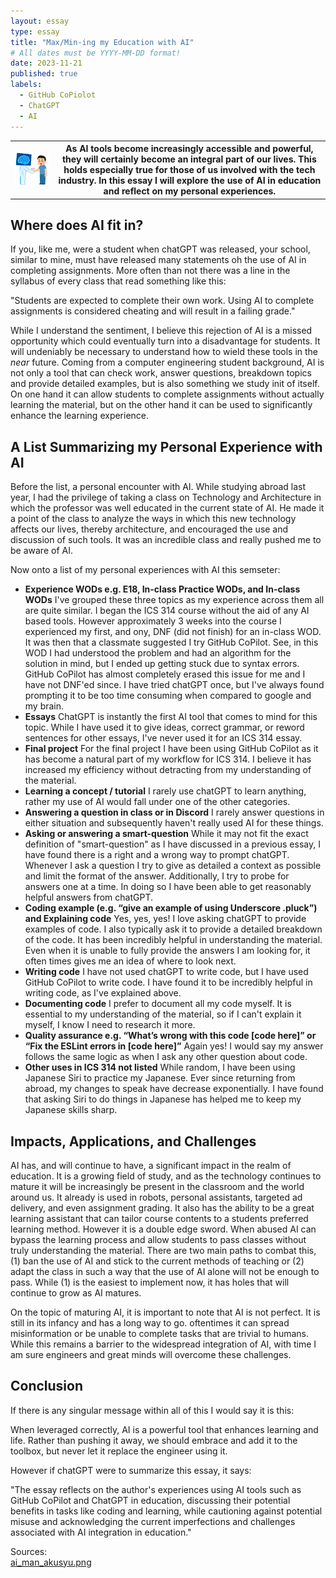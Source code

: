 ```yaml
---
layout: essay
type: essay
title: "Max/Min-ing my Education with AI"
# All dates must be YYYY-MM-DD format!
date: 2023-11-21
published: true
labels:
  - GitHub CoPiolot
  - ChatGPT
  - AI
---
```


<table>
<th>
<div style="text-align: center">
<img style="inset-inline: auto" src="../img/ai-assist/ai_man_akusyu.png" width="300">
</div>
</th>
<th>
As AI tools become increasingly accessible and powerful, they will certainly become an integral part of our lives. This holds especially true for those of us involved with the tech industry. In this essay I will explore the use of AI in education and reflect on my personal experiences.
</th>
</table>

## **Where does AI fit in?**
If you, like me, were a student when chatGPT was released, your school, similar to mine, must have released many statements oh the use of AI in completing assignments. More often than not there was a line in the syllabus of every class that read something like this:

"Students are expected to complete their own work. Using AI to complete assignments is considered cheating and will result in a failing grade."

While I understand the sentiment, I believe this rejection of AI is a missed opportunity which could eventually turn into a disadvantage for students. It will undeniably be necessary to understand how to wield these tools in the *near* future. Coming from a computer engineering student background, AI is not only a tool that can check work, answer questions, breakdown topics and provide detailed examples, but is also something we study init of itself. On one hand it can allow students to complete assignments without actually learning the material, but on the other hand it can be used to significantly enhance the learning experience.

## **A List Summarizing my Personal Experience with AI**
Before the list, a personal encounter with AI. While studying abroad last year, I had the privilege of taking a class on Technology and Architecture in which the professor was well educated in the current state of AI. He made it a point of the class to analyze the ways in which this new technology affects our lives, thereby architecture, and encouraged the use and discussion of such tools. It was an incredible class and really pushed me to be aware of AI.

Now onto a list of my personal experiences with AI this semseter:

*  **Experience WODs e.g. E18, In-class Practice WODs, and In-class WODs**
    I've grouped these three topics as my experience across them all are quite similar. I began the ICS 314 course without the aid of any AI based tools. However approximately 3 weeks into the course I experienced my first, and ony, DNF (did not finish) for an in-class WOD. It was then that a classmate suggested I try GitHub CoPilot. See, in this WOD I had understood the problem and had an algorithm for the solution in mind, but I ended up getting stuck due to syntax errors. GitHub CoPilot has almost completely erased this issue for me and I have not DNF'ed since. I have tried chatGPT once, but I've always found prompting it to be too time consuming when compared to google and my brain.
*  **Essays**
    ChatGPT is instantly the first AI tool that comes to mind for this topic. While I have used it to give ideas, correct grammar, or reword sentences for other essays, I've never used it for an ICS 314 essay.
*  **Final project**
    For the final project I have been using GitHub CoPilot as it has become a natural part of my workflow for ICS 314. I believe it has increased my efficiency without detracting from my understanding of the material.
*  **Learning a concept / tutorial**
    I rarely use chatGPT to learn anything, rather my use of AI would fall under one of the other categories.
*  **Answering a question in class or in Discord**
    I rarely answer questions in either situation and subsequently haven't really used AI for these things.
*  **Asking or answering a smart-question**
    While it may not fit the exact definition of "smart-question" as I have discussed in a previous essay, I have found there is a right and a wrong way to prompt chatGPT. Whenever I ask a question I try to give as detailed a context as possible and limit the format of the answer. Additionally, I try to probe for answers one at a time. In doing so I have been able to get reasonably helpful answers from chatGPT.
*  **Coding example (e.g. “give an example of using Underscore .pluck”) and Explaining code**
    Yes, yes, yes! I love asking chatGPT to provide examples of code. I also typically ask it to provide a detailed breakdown of the code. It has been incredibly helpful in understanding the material. Even when it is unable to fully provide the answers I am looking for, it often times gives me an idea of where to look next.
*  **Writing code**
    I have not used chatGPT to write code, but I have used GitHub CoPilot to write code. I have found it to be incredibly helpful in writing code, as I've explained above.
*  **Documenting code**
    I prefer to document all my code myself. It is essential to my understanding of the material, so if I can't explain it myself, I know I need to research it more.
*  **Quality assurance e.g. “What’s wrong with this code [code here]” or “Fix the ESLint errors in [code here]”**
    Again yes! I would say my answer follows the same logic as when I ask any other question about code.
*  **Other uses in ICS 314 not listed**
    While random, I have been using Japanese Siri to practice my Japanese. Ever since returning from abroad, my changes to speak have decrease exponentially. I have found that asking Siri to do things in Japanese has helped me to keep my Japanese skills sharp.

## **Impacts, Applications, and Challenges**
AI has, and will continue to have, a significant impact in the realm of education. It is a growing field of study, and as the technology continues to mature it will be increasingly be present in the classroom and the world around us. It already is used in robots, personal assistants, targeted ad delivery, and even assignment grading. It also has the ability to be a great learning assistant that can tailor course contents to a students preferred learning method. However it is a double edge sword. When abused AI can bypass the learning process and allow students to pass classes without truly understanding the material. There are two main paths to combat this, (1) ban the use of AI and stick to the current methods of teaching or (2) adapt the class in such a way that the use of AI alone will not be enough to pass. While (1) is the easiest to implement now, it has holes that will continue to grow as AI matures. 

On the topic of maturing AI, it is important to note that AI is not perfect. It is still in its infancy and has a long way to go. oftentimes it can spread misinformation or be unable to complete tasks that are trivial to humans. While this remains a barrier to the widespread integration of AI, with time I am sure engineers and great minds will overcome these challenges.

## **Conclusion**
If there is any singular message within all of this I would say it is this: 

When leveraged correctly, AI is a powerful tool that enhances learning and life. Rather than pushing it away, we should embrace and add it to the toolbox, but never let it replace the engineer using it.

However if chatGPT were to summarize this essay, it says:

"The essay reflects on the author's experiences using AI tools such as GitHub CoPilot and ChatGPT in education, discussing their potential benefits in tasks like coding and learning, while cautioning against potential misuse and acknowledging the current imperfections and challenges associated with AI integration in education."

Sources:<br>
[ai_man_akusyu.png](https://www.irasutoya.com/2018/03/ai.html)